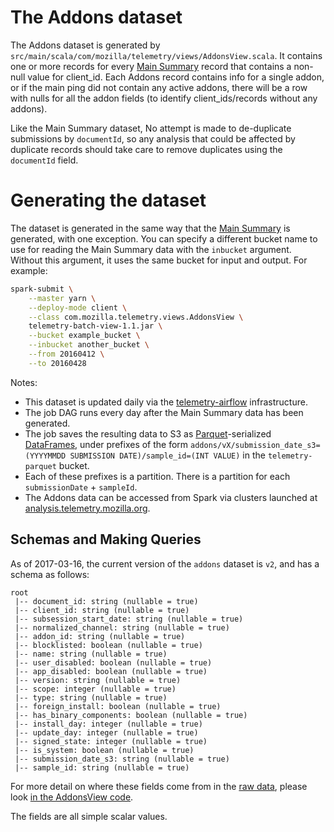 The Addons dataset
==================

The Addons dataset is generated by `src/main/scala/com/mozilla/telemetry/views/AddonsView.scala`. It contains one or more records for every [Main Summary](MainSummary.md) record that contains a non-null value for client_id. Each Addons record contains info for a single addon, or if the main ping did not contain any active addons, there will be a row with nulls for all the addon fields (to identify client_ids/records without any addons).

Like the Main Summary dataset, No attempt is made to de-duplicate submissions by `documentId`, so any analysis that could be affected by duplicate records should take care to remove duplicates using the `documentId` field.

Generating the dataset
======================

The dataset is generated in the same way that the [Main Summary](MainSummary.md) is generated, with one exception. You can specify a different bucket name to use for reading the Main Summary data with the `inbucket` argument. Without this argument, it uses the same bucket for input and output. For example:

```bash
spark-submit \
    --master yarn \
    --deploy-mode client \
    --class com.mozilla.telemetry.views.AddonsView \
    telemetry-batch-view-1.1.jar \
    --bucket example_bucket \
    --inbucket another_bucket \
    --from 20160412 \
    --to 20160428
```

Notes:

* This dataset is updated daily via the [telemetry-airflow](https://github.com/mozilla/telemetry-airflow) infrastructure.
* The job DAG runs every day after the Main Summary data has been generated.
* The job saves the resulting data to S3 as [Parquet](https://parquet.apache.org/)-serialized [DataFrames](https://spark.apache.org/docs/latest/api/java/org/apache/spark/sql/DataFrame.html), under prefixes of the form `addons/vX/submission_date_s3=(YYYYMMDD SUBMISSION DATE)/sample_id=(INT VALUE)` in the `telemetry-parquet` bucket.
* Each of these prefixes is a partition. There is a partition for each `submissionDate` + `sampleId`.
* The Addons data can be accessed from Spark via clusters launched at [analysis.telemetry.mozilla.org](https://analysis.telemetry.mozilla.org/).

Schemas and Making Queries
--------------------------

As of 2017-03-16, the current version of the `addons` dataset is `v2`, and has a schema as follows:
```
root
 |-- document_id: string (nullable = true)
 |-- client_id: string (nullable = true)
 |-- subsession_start_date: string (nullable = true)
 |-- normalized_channel: string (nullable = true)
 |-- addon_id: string (nullable = true)
 |-- blocklisted: boolean (nullable = true)
 |-- name: string (nullable = true)
 |-- user_disabled: boolean (nullable = true)
 |-- app_disabled: boolean (nullable = true)
 |-- version: string (nullable = true)
 |-- scope: integer (nullable = true)
 |-- type: string (nullable = true)
 |-- foreign_install: boolean (nullable = true)
 |-- has_binary_components: boolean (nullable = true)
 |-- install_day: integer (nullable = true)
 |-- update_day: integer (nullable = true)
 |-- signed_state: integer (nullable = true)
 |-- is_system: boolean (nullable = true)
 |-- submission_date_s3: string (nullable = true)
 |-- sample_id: string (nullable = true)
```
For more detail on where these fields come from in the
[raw data](https://gecko.readthedocs.io/en/latest/toolkit/components/telemetry/telemetry/data/environment.html#addons),
please look [in the AddonsView code](src/main/scala/views/AddonsView.scala).

The fields are all simple scalar values.
